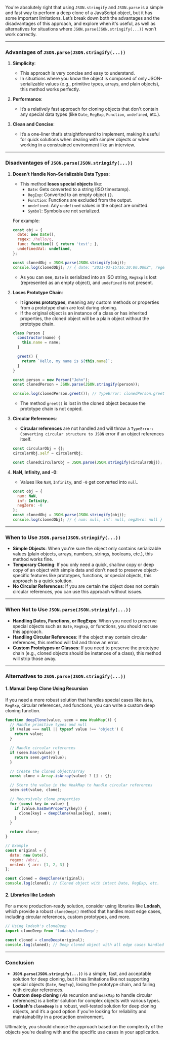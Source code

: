 You're absolutely right that using `JSON.stringify` and `JSON.parse` is a simple and fast way to perform a deep clone of a JavaScript object, but it has some important limitations. Let’s break down both the advantages and the disadvantages of this approach, and explore when it's useful, as well as alternatives for situations where `JSON.parse(JSON.stringify(...))` won’t work correctly.

---

### **Advantages of `JSON.parse(JSON.stringify(...))`**

1. **Simplicity**:
   - This approach is very concise and easy to understand.
   - In situations where you know the object is composed of only JSON-serializable values (e.g., primitive types, arrays, and plain objects), this method works perfectly.

2. **Performance**:
   - It’s a relatively fast approach for cloning objects that don't contain any special data types (like `Date`, `RegExp`, `Function`, `undefined`, etc.).

3. **Clean and Concise**:
   - It’s a one-liner that’s straightforward to implement, making it useful for quick solutions when dealing with simpler objects or when working in a constrained environment like an interview.

---

### **Disadvantages of `JSON.parse(JSON.stringify(...))`**

1. **Doesn't Handle Non-Serializable Data Types**:
   - This method **loses special objects** like:
     - `Date`: Gets converted to a string (ISO timestamp).
     - `RegExp`: Converted to an empty object `{}`.
     - `Function`: Functions are excluded from the output.
     - `undefined`: Any `undefined` values in the object are omitted.
     - `Symbol`: Symbols are not serialized.
   
   For example:
   ```js
   const obj = {
     date: new Date(),
     regex: /hello/g,
     func: function() { return 'test'; },
     undefinedVal: undefined,
   };

   const clonedObj = JSON.parse(JSON.stringify(obj));
   console.log(clonedObj); // { date: "2021-03-15T16:30:00.000Z", regex: {}, func: {}, undefinedVal: undefined }
   ```
   - As you can see, `Date` is serialized into an ISO string, `RegExp` is lost (represented as an empty object), and `undefined` is not present.

2. **Loses Prototype Chain**:
   - It **ignores prototypes**, meaning any custom methods or properties from a prototype chain are lost during cloning.
   - If the original object is an instance of a class or has inherited properties, the cloned object will be a plain object without the prototype chain.
   
   ```js
   class Person {
     constructor(name) {
       this.name = name;
     }

     greet() {
       return `Hello, my name is ${this.name}`;
     }
   }

   const person = new Person("John");
   const clonedPerson = JSON.parse(JSON.stringify(person));

   console.log(clonedPerson.greet()); // TypeError: clonedPerson.greet is not a function
   ```
   - The method `greet()` is lost in the cloned object because the prototype chain is not copied.

3. **Circular References**:
   - **Circular references** are not handled and will throw a `TypeError: Converting circular structure to JSON` error if an object references itself.

   ```js
   const circularObj = {};
   circularObj.self = circularObj;

   const clonedCircularObj = JSON.parse(JSON.stringify(circularObj)); // Throws error: Converting circular structure to JSON
   ```

4. **NaN, Infinity, and -0**:
   - Values like `NaN`, `Infinity`, and `-0` get converted into `null`.
   
   ```js
   const obj = {
     num: NaN,
     inf: Infinity,
     negZero: -0
   };
   const clonedObj = JSON.parse(JSON.stringify(obj));
   console.log(clonedObj); // { num: null, inf: null, negZero: null }
   ```

---

### **When to Use `JSON.parse(JSON.stringify(...))`**

- **Simple Objects**: When you're sure the object only contains serializable values (plain objects, arrays, numbers, strings, booleans, etc.), this method works fine.
- **Temporary Cloning**: If you only need a quick, shallow copy or deep copy of an object with simple data and don't need to preserve object-specific features like prototypes, functions, or special objects, this approach is a quick solution.
- **No Circular References**: If you are certain the object does not contain circular references, you can use this approach without issues.

---

### **When Not to Use `JSON.parse(JSON.stringify(...))`**

- **Handling Dates, Functions, or RegExps**: When you need to preserve special objects such as `Date`, `RegExp`, or functions, you should not use this approach.
- **Handling Circular References**: If the object may contain circular references, this method will fail and throw an error.
- **Custom Prototypes or Classes**: If you need to preserve the prototype chain (e.g., cloned objects should be instances of a class), this method will strip those away.

---

### **Alternatives to `JSON.parse(JSON.stringify(...))`**

#### **1. Manual Deep Clone Using Recursion**

If you need a more robust solution that handles special cases like `Date`, `RegExp`, circular references, and functions, you can write a custom deep cloning function.

```js
function deepClone(value, seen = new WeakMap()) {
  // Handle primitive types and null
  if (value === null || typeof value !== 'object') {
    return value;
  }

  // Handle circular references
  if (seen.has(value)) {
    return seen.get(value);
  }

  // Create the cloned object/array
  const clone = Array.isArray(value) ? [] : {};

  // Store the value in the WeakMap to handle circular references
  seen.set(value, clone);

  // Recursively clone properties
  for (const key in value) {
    if (value.hasOwnProperty(key)) {
      clone[key] = deepClone(value[key], seen);
    }
  }

  return clone;
}

// Example
const original = {
  date: new Date(),
  regex: /abc/,
  nested: { arr: [1, 2, 3] }
};

const cloned = deepClone(original);
console.log(cloned); // Cloned object with intact Date, RegExp, etc.
```

#### **2. Libraries like Lodash**

For a more production-ready solution, consider using libraries like **Lodash**, which provide a robust `cloneDeep()` method that handles most edge cases, including circular references, custom prototypes, and more.

```js
// Using lodash's cloneDeep
import cloneDeep from 'lodash/cloneDeep';

const cloned = cloneDeep(original);
console.log(cloned); // Deep cloned object with all edge cases handled
```

---

### **Conclusion**

- **`JSON.parse(JSON.stringify(...))`** is a simple, fast, and acceptable solution for deep cloning, but it has limitations like not supporting special objects (`Date`, `RegExp`), losing the prototype chain, and failing with circular references.
- **Custom deep cloning** (via recursion and `WeakMap` to handle circular references) is a better solution for complex objects with various types.
- **Lodash's `cloneDeep`** is a robust, well-tested solution for deep cloning objects, and it’s a good option if you're looking for reliability and maintainability in a production environment.

Ultimately, you should choose the approach based on the complexity of the objects you're dealing with and the specific use cases in your application.